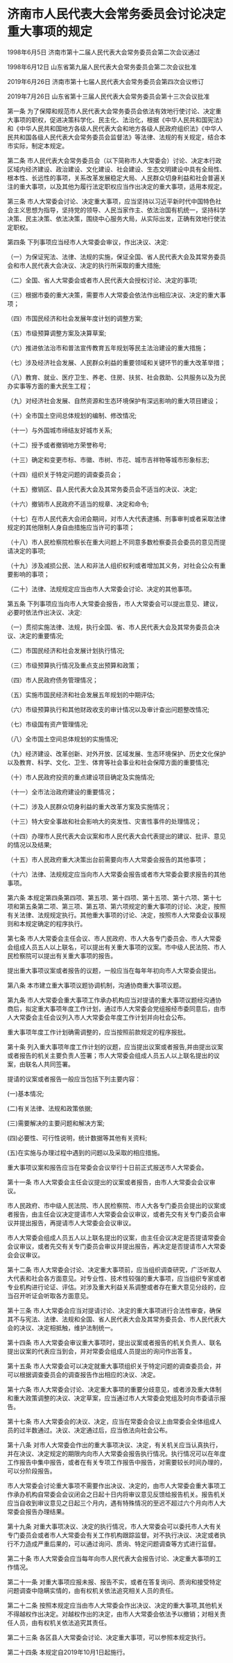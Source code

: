 # 济南市人民代表大会常务委员会讨论决定重大事项的规定

1998年6月5日 济南市第十二届人民代表大会常务委员会第二次会议通过

1998年6月12日 山东省第九届人民代表大会常务委员会第二次会议批准

2019年6月26日 济南市第十七届人民代表大会常务委员会第四次会议修订

2019年7月26日 山东省第十三届人民代表大会常务委员会第十三次会议批准



第一条 为了保障和规范市人民代表大会常务委员会依法有效地行使讨论、决定重大事项的职权，促进决策科学化、民主化、法治化，根据《中华人民共和国宪法》和《中华人民共和国地方各级人民代表大会和地方各级人民政府组织法》《中华人民共和国各级人民代表大会常务委员会监督法》等法律、法规的有关规定，结合本市实际，制定本规定。

第二条 市人民代表大会常务委员会（以下简称市人大常委会）讨论、决定本行政区域内经济建设、政治建设、文化建设、社会建设、生态文明建设中具有全局性、根本性、长远性的事项，关系改革发展稳定大局、人民群众切身利益和社会普遍关注的重大事项，以及其他为履行法定职权应当作出决定的重大事项，适用本规定。

第三条 市人大常委会讨论、决定重大事项，应当坚持以习近平新时代中国特色社会主义思想为指导，坚持党的领导、人民当家作主、依法治国有机统一，坚持科学决策、民主决策、依法决策，围绕中心服务大局，从实际出发，正确有效地行使法定职权。

第四条 下列事项应当经市人大常委会审议，作出决议、决定:

（一）为保证宪法、法律、法规的实施，保证全国、省人民代表大会及其常务委员会和市人民代表大会决议、决定的执行所采取的重大措施;

（二）全国、省人大常委会或者市人民代表大会授权讨论、决定的事项;

（三）根据市委的重大决策，需要市人大常委会依法作出相应决议、决定的重大事项；

（四）市国民经济和社会发展年度计划的调整方案;

（五）市级预算调整方案及决算草案;

（六）推进依法治市和普法宣传教育五年规划等民主法治建设的重大措施；

（七）涉及经济社会发展、人民群众利益的重要领域和关键环节的重大改革举措；

（八）教育、就业、医疗卫生、养老、住房、扶贫、社会救助、公共服务以及为民办实事等方面的重大民生工程；

（九）对经济社会发展、自然资源和生态环境保护有深远影响的重大项目建设；

（十）全市国土空间总体规划的编制、修改情况;

（十一）与外国城市缔结友好城市关系;

（十二）授予或者撤销地方荣誉称号;

（十三）确定和变更市标、市徽、市树、市花、城市吉祥物等城市形象标志;

（十四）组织关于特定问题的调查委员会；

（十五）撤销区、县人民代表大会及其常务委员会不适当的决议、决定;

（十六）撤销市人民政府不适当的规章、决定和命令;

（十七）在市人民代表大会闭会期间，对市人大代表逮捕、刑事审判或者采取法律规定的其他限制人身自由措施应当许可的事项；

（十八）市人民检察院检察长在重大问题上不同意多数检察委员会委员的意见而提请决定的事项;

（十九）涉及减损公民、法人和非法人组织权利或者增加其义务，对社会公众有重要影响的事项；

（二十）法律、法规规定应当由市人大常委会讨论、决定的其他事项。

第五条 下列事项应当向市人大常委会报告，市人大常委会可以提出意见、建议，必要时依法作出决议、决定:

（一）贯彻实施法律、法规，执行全国、省、市人民代表大会及其常务委员会决议、决定的重要情况;

（二）市国民经济和社会发展计划执行情况;

（三）市级预算执行情况及重点支出预算和政策；

（四）市人民政府债务管理情况；

（五）实施市国民经济和社会发展五年规划的中期评估;

（六）市级预算执行和其他财政收支的审计情况以及审计查出问题整改情况;

（七）市级国有资产管理情况;

（八）全市国土空间总体规划的实施情况;

（九）经济建设、改革创新、对外开放、区域发展、生态环境保护、历史文化保护以及教育、科学、文化、卫生、体育等社会事业和社会保障方面的重要情况;

（十）市人民政府投资的重点建设项目确定及实施情况;

（十一）全市法治政府建设的重要情况；

（十二）涉及人民群众切身利益的重大改革方案及实施情况；

（十三）特大安全事故和社会影响大的突发性、灾害性事件的处理情况；

（十四）办理市人民代表大会议案和市人民代表大会代表提出的建议、批评、意见的情况以及结果;

（十五）市人民政府重大决策出台前需要向市人大常委会报告的其他事项；

（十六）法律、法规规定应当向市人大常委会报告或者市大常委会要求报告的其他事项。

第六条 本规定第四条第四项、第五项、第十四项、第十五项、第十六项、第十七项和第五条第二项、第三项、第五项、第六项规定的重大事项的讨论、决定，按照有关法律、法规规定执行。其他重大事项的讨论、决定，按照市人大常委会议事规则和本规定确定的程序执行。

第七条 市人大常委会主任会议、市人民政府、市人大各专门委员会、市人大常委会组成人员五人以上联名，可以提出有关重大事项的议案。市中级人民法院、市人民检察院可以提出有关重大事项的报告。

提出重大事项议案或者报告的议题，一般应当在每年年初向市人大常委会提出。

第八条 本市建立重大事项议题协调机制，沟通协商重大事项议题。

第九条 市人大常委会重大事项工作承办机构应当对提请的重大事项议题经沟通协商后，拟定重大事项年度工作计划，通过市人大常委会党组报经市委同意后，由市人大常委会主任会议列入市人大常委会年度工作计划并向社会公布。

重大事项年度工作计划确需调整的，应当按照前款规定的程序报批。

第十条 列入重大事项年度工作计划的议题，应当提出议案或者报告,并由提出议案或者报告的机关主要负责人签署；市人大常委会组成人员五人以上联名提出的议案，由联名人共同签署。

提请的议案或者报告一般应当包括下列主要内容：

(一)基本情况;

(二)有关法律、法规和政策依据;

(三)需要解决的主要问题和解决方案;

(四)必要性、可行性说明，统计数据等其他有关资料;

(五)在实施与办理过程中遇到的问题以及采取的相应措施。

重大事项议案和报告应当在常委会会议举行十日前正式报送市人大常委会。

第十一条 市人大常委会主任会议提出的议案或者报告，由市人大常委会会议审议。

市人民政府、市中级人民法院、市人民检察院、市人大各专门委员会提出的议案或者报告，由主任会议决定提请市人大常委会会议审议，或者先交有关专门委员会审议并提出报告，再提请市人大常委会会议审议。

市人大常委会组成人员五人以上联名提出的议案，由主任会议决定是否提请常委会会议审议，或者先交有关专门委员会审议并提出报告，再决定是否提请市人大常委会会议审议。

第十二条 市人大常委会讨论、决定重大事项前，应当组织调查研究，广泛听取人大代表和社会各方面意见。对专业性、技术性较强的重大事项，应当组织专家或者专业机构进行论证、评估。对涉及重大利益关系调整或者存在重大意见分歧的，应当召开听证会听取各方面意见。

第十三条 市人大常委会应当对提请讨论、决定的重大事项进行合法性审查，确保其不与宪法、法律、法规和全国、省人民代表大会及其常务委员会、市人民代表大会的决议、决定相抵触，维护法制统一。

第十四条 市人大常委会审议重大事项时，提出议案或者报告的机关负责人、联名提出议案的代表应当到会，并对常委会组成人员提出的询问作出答复。

第十五条 市人大常委会可以决定就重大事项组织关于特定问题的调查委员会，并可以根据调查委员会的调查报告作出相应的决议、决定。

第十六条 市人大常委会讨论、决定重大事项的重要分歧意见，或者涉及重大体制和重大政策调整的决议、决定草案，应当通过市人大常委会党组及时向市委请示报告。

第十七条 市人大常委会的决议、决定，应当在常委会会议上由常委会全体组成人员的过半数通过。决议、决定通过后，应当依法向社会公布。

第十八条 对市人大常委会作出的重大事项决议、决定，有关机关应当认真执行，并在决议、决定规定的期限内向市人大常委会报告执行情况。执行情况可以在年度工作报告中集中报告，或者在有关专项工作报告中报告，对需要较长时间办理的，可以分阶段报告。

市人大常委会讨论重大事项不需要作出决议、决定的，由市人大常委会重大事项工作承办机构自常委会会议闭会之日起十日内将审议意见反馈给报告机关。报告机关应当自收到审议意见之日起三个月内，遇有特殊情况的至迟不超过六个月向市人大常委会报告办理结果。

第十九条 对重大事项决议、决定的执行情况，市人大常委会可以委托市人大有关专门委员会或者市人大常委会有关工作机构跟踪监督。对不执行决议、决定或者执行不力造成严重后果的，可以通过询问、质询、特定问题调查等方式进行监督。

第二十条 市人大常委会应当每年向市人民代表大会报告讨论、决定重大事项的工作情况。

第二十一条 对重大事项应报未报、报告不实，或者在答复询问、质询和接受特定问题调查中隐瞒实情的，由有权机关依法追究相关人员的责任。

第二十二条 按照本规定应当由市人大常委会作出决议、决定的重大事项,其他机关不得越权作出决定。对越权作出的决定，由市人大常委会依法予以撤销；对相关责任人员，由有权机关依法追究其责任。

第二十三条 各区县人大常委会讨论、决定重大事项，可以参照本规定执行。

第二十四条 本规定自2019年10月1日起施行。
